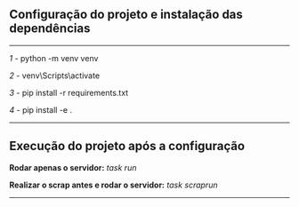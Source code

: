 ## Configuração do projeto e instalação das dependências

- - - - - - - - - - - - - - - - - - - - - - -

*1* - python -m venv venv

*2* - venv\Scripts\activate

*3* - pip install -r requirements.txt

*4* - pip install -e .

- - - - - - - - - - - - - - - - - - - - - - -

## Execução do projeto após a configuração

**Rodar apenas o servidor:** *task run*

**Realizar o scrap antes e rodar o servidor:** *task scraprun*

- - - - - - - - - - - - - - - - - - - - - - -

